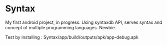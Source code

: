 # Syntax

  My first android project, in progress. 
  Using syntaxdb API, serves syntax and concept of multiple programming languages.
  Newbie.
  
  Test by installing : Syntax/app/build/outputs/apk/app-debug.apk 
 
